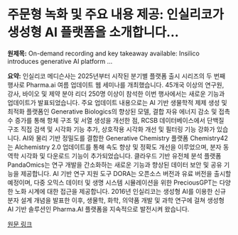 # 주문형 녹화 및 주요 내용 제공: 인실리코가 생성형 AI 플랫폼을 소개합니다…

**원제목:** On-demand recording and key takeaway available: Insilico introduces generative AI platform ...

**요약:** 인실리코 메디슨사는 2025년부터 시작된 분기별 플랫폼 출시 시리즈의 두 번째 행사로 Pharma.ai 여름 업데이트 웹 세미나를 개최했습니다.  45개국 이상의 연구원, 강사, 바이오 및 제약 분야 리더 250명 이상이 참석한 이번 행사에서는 새로운 기능과 업데이트가 발표되었습니다.  주요 업데이트 내용으로는 AI 기반 생물학적 제제 생성 및 최적화 플랫폼인 Generative Biologics의 향상된 모델,  결합 자유 에너지 감소 및 접촉 수 증가를 통해 항체 구조 및 서열 생성을 개선한 점, RCSB 데이터베이스에서 단백질 구조 직접 검색 및 시각화 기능 추가,  상호작용 시각화 개선 및 필터링 기능 강화가 있습니다.  AI와 물리 기반 정밀도를 결합한 Generative Chemistry 플랫폼 Chemistry42는 Alchemistry 2.0 업데이트를 통해 속도 향상 및 정확도 개선을 이루었으며,  분자 동역학 시각화 및 다운로드 기능이 추가되었습니다.  클라우드 기반 유전체 분석 플랫폼 PandaOmics는 연구 개발을 간소화하는 새로운 기능과 향상된 데이터 보안 및 공유 기능을 제공합니다.  AI 기반 연구 지원 도구 DORA는 오픈소스 버전과 유료 버전을 출시할 예정이며,  다중 오믹스 데이터 및 생명 시스템 시뮬레이션을 위한 PreciousGPT는 다양한 노화 시계에 대한 접근을 제공합니다.  2016년 인실리코는 생성형 AI를 이용한 신규 분자 설계 개념을 발표한 이후,  생물학, 화학, 의약품 개발 및 과학 연구에 걸쳐 생성형 AI 기반 솔루션인 Pharma.AI 플랫폼을 지속적으로 발전시켜 왔습니다.

[원문 링크](https://www.eurekalert.org/news-releases/1092204)
